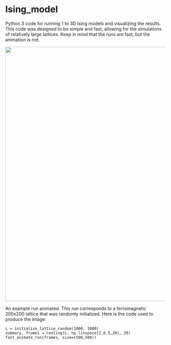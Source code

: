 # Ising_model

Python 3 code for running 1 to 3D Ising models and visualizing the results. 
This code was designed to be simple and fast, allowing for the simulations of relatively large lattices.
Keep in mind that the runs are fast, but the animation is not.

<p align="center">
<img src="./run_cooling.gif" width="800" height="800"/>
</p>

An example run animated. This run corresponds to a ferromagnetic 200x200 lattice that was randomly initialized.
Here is the code used to produce the image:

```
L = initialize_lattice_random(1000, 1000)
summary, frames = cooling(L, np.linspace(2,0.5,20), 20)
fast_animate_run(frames, size=(500,500))
```

